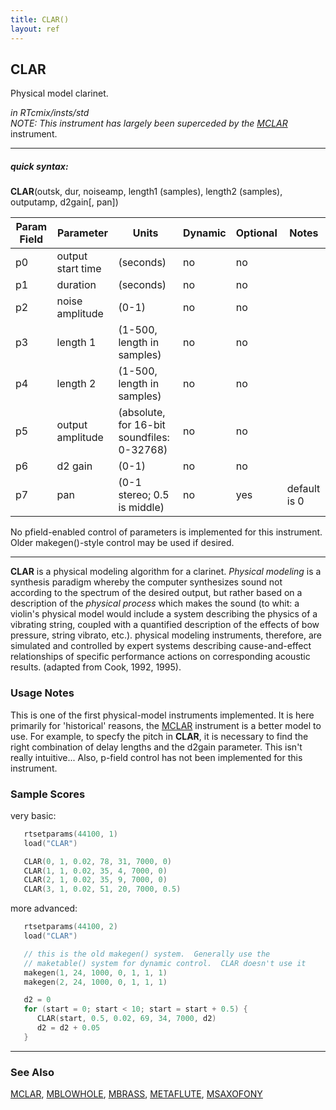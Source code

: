 ```yaml
---
title: CLAR()
layout: ref
---
```


## CLAR

Physical model clarinet.

*in RTcmix/insts/std*  
*NOTE: This instrument has largely been superceded by the
[MCLAR](MCLAR.html)* instrument.  
  

-----

##### quick syntax:

**CLAR**(outsk, dur, noiseamp, length1 (samples), length2 (samples),
outputamp, d2gain\[, pan\])


Param Field	| Parameter | Units | Dynamic | Optional | Notes
----------- | --------- | ----- | -------- | --------- | ---------
p0 | output start time | (seconds) | no | no | 
p1 | duration | (seconds) | no | no | 
p2 | noise amplitude | (0-1) | no | no | 
p3 | length 1 | (1-500, length in samples) | no | no | 
p4 | length 2 | (1-500, length in samples) | no | no | 
p5 | output amplitude | (absolute, for 16-bit soundfiles: 0-32768) | no | no | 
p6 | d2 gain | (0-1) | no | no | 
p7 | pan | (0-1 stereo; 0.5 is middle) | no | yes | default is 0 | 

   No pfield-enabled control of parameters is implemented for this instrument.  Older makegen()-style control
   may be used if desired.

  

-----

  
**CLAR** is a physical modeling algorithm for a clarinet. *Physical
modeling* is a synthesis paradigm whereby the computer synthesizes sound
not according to the spectrum of the desired output, but rather based on
a description of the *physical process* which makes the sound (to whit:
a violin's physical model would include a system describing the physics
of a vibrating string, coupled with a quantified description of the
effects of bow pressure, string vibrato, etc.). physical modeling
instruments, therefore, are simulated and controlled by expert systems
describing cause-and-effect relationships of specific performance
actions on corresponding acoustic results. (adapted from Cook, 1992,
1995).

### Usage Notes

This is one of the first physical-model instruments implemented. It is
here primarily for 'historical' reasons, the [MCLAR](MCLAR.html)
instrument is a better model to use. For example, to specfy the pitch in
**CLAR**, it is necessary to find the right combination of delay lengths
and the d2gain parameter. This isn't really intuitive... Also, p-field
control has not been implemented for this instrument.

### Sample Scores

very basic:

```cpp
   rtsetparams(44100, 1)
   load("CLAR")

   CLAR(0, 1, 0.02, 78, 31, 7000, 0)
   CLAR(1, 1, 0.02, 35, 4, 7000, 0)
   CLAR(2, 1, 0.02, 35, 9, 7000, 0)
   CLAR(3, 1, 0.02, 51, 20, 7000, 0.5)
```

  
  
more advanced:

```cpp
   rtsetparams(44100, 2)
   load("CLAR")

   // this is the old makegen() system.  Generally use the
   // maketable() system for dynamic control.  CLAR doesn't use it
   makegen(1, 24, 1000, 0, 1, 1, 1)
   makegen(2, 24, 1000, 0, 1, 1, 1)

   d2 = 0
   for (start = 0; start < 10; start = start + 0.5) {
      CLAR(start, 0.5, 0.02, 69, 34, 7000, d2)
      d2 = d2 + 0.05
   }
```

  

-----

### See Also

[MCLAR](MCLAR.html), [MBLOWHOLE](MBLOWHOLE.html), [MBRASS](MBRASS.html),
[METAFLUTE](METAFLUTE.html), [MSAXOFONY](MSAXOFONY.html)

